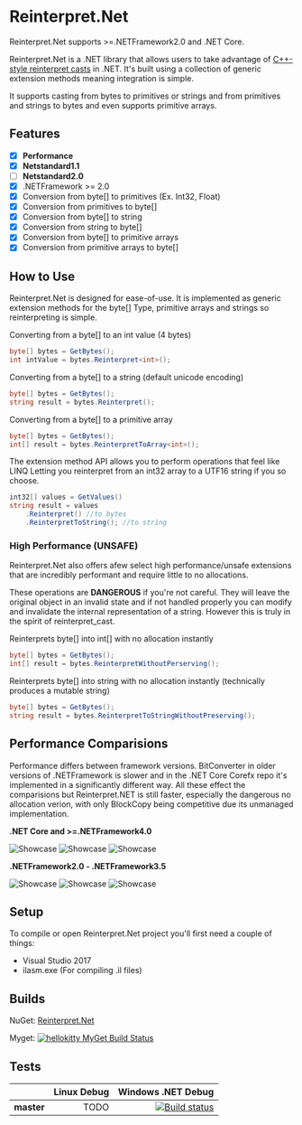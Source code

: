 # Reinterpret.Net

Reinterpret.Net supports >=.NETFramework2.0 and .NET Core.

Reinterpret.Net is a .NET library that allows users to take advantage of [C++-style reinterpret casts](http://en.cppreference.com/w/cpp/language/reinterpret_cast) in .NET. It's built using a collection of generic extension methods meaning integration is simple.

It supports casting from bytes to primitives or strings and from primitives and strings to bytes and even supports primitive arrays.

## Features
- [x] **Performance**
- [x] **Netstandard1.1**
- [ ] **Netstandard2.0**
- [x] .NETFramework >= 2.0
- [x] Conversion from byte\[\] to primitives (Ex. Int32, Float)
- [x] Conversion from primitives to byte\[\]
- [x] Conversion from byte\[\] to string
- [x] Conversion from string to byte\[\]
- [x] Conversion from byte\[\] to primitive arrays
- [x] Conversion from primitive arrays to byte\[\]

## How to Use

Reinterpret.Net is designed for ease-of-use. It is implemented as generic extension methods for the byte\[\] Type, primitive arrays and strings so reinterpreting is simple.

Converting from a byte\[\] to an int value (4 bytes)
```csharp
byte[] bytes = GetBytes();
int intValue = bytes.Reinterpret<int>();
```

Converting from a byte\[\] to a string (default unicode encoding)
```csharp
byte[] bytes = GetBytes();
string result = bytes.Reinterpret();
```

Converting from a byte\[\] to a primitive array
```csharp
byte[] bytes = GetBytes();
int[] result = bytes.ReinterpretToArray<int>();
```

The extension method API allows you to perform operations that feel like LINQ
Letting you reinterpret from an int32 array to a UTF16 string if you so choose.
```csharp
int32[] values = GetValues()
string result = values
    .Reinterpret() //to bytes
    .ReinterpretToString(); //to string
```
### High Performance (UNSAFE)

Reinterpret.Net also offers afew select high performance/unsafe extensions that are incredibly performant and require little to no allocations.

These operations are **DANGEROUS** if you're not careful. They will leave the original object in an invalid state and if not handled properly you can modify and invalidate the internal representation of a string. However this is truly in the spirit of reinterpret_cast.

Reinterprets byte\[\] into int\[\] with no allocation instantly
```csharp
byte[] bytes = GetBytes();
int[] result = bytes.ReinterpretWithoutPerserving();
```

Reinterprets byte\[\] into string with no allocation instantly (technically produces a mutable string)
```csharp
byte[] bytes = GetBytes();
string result = bytes.ReinterpretToStringWithoutPreserving();
```

## Performance Comparisions

Performance differs between framework versions. BitConverter in older versions of .NETFramework is slower and in the .NET Core Corefx repo it's implemented in a significantly different way. All these effect the comparisions but Reinterpret.NET is still faster, especially the dangerous no allocation verion, with only BlockCopy being competitive due its unmanaged implementation.

**.NET Core and >=.NETFramework4.0**

![Showcase](https://i.imgur.com/U97V9Vr.png "Perf")
![Showcase](https://i.imgur.com/ktVaxic.png "Perf")
![Showcase](https://i.imgur.com/fTXbDjt.png "Perf")

**.NETFramework2.0 - .NETFramework3.5**

![Showcase](https://i.imgur.com/D6fOkDs.png "Perf")
![Showcase](https://i.imgur.com/caPH5K6.png "Perf")
![Showcase](https://i.imgur.com/DXUFHQ2.png "Perf")

## Setup

To compile or open Reinterpret.Net project you'll first need a couple of things:

* Visual Studio 2017
* ilasm.exe (For compiling .il files)

## Builds

NuGet: [Reinterpret.Net](https://www.nuget.org/packages/Reinterpret.Net/)

Myget: [![hellokitty MyGet Build Status](https://www.myget.org/BuildSource/Badge/hellokitty?identifier=ae62f610-d20e-43d6-b0de-23563c551b75)](https://www.myget.org/)

## Tests

|    | Linux Debug | Windows .NET Debug |
|:---|----------------:|------------------:|
|**master**| TODO | [![Build status](https://ci.appveyor.com/api/projects/status/cmwpfv2n91oxq5jn/branch/master?svg=true)](https://ci.appveyor.com/project/HelloKitty/reinterpret-net/branch/master) |
